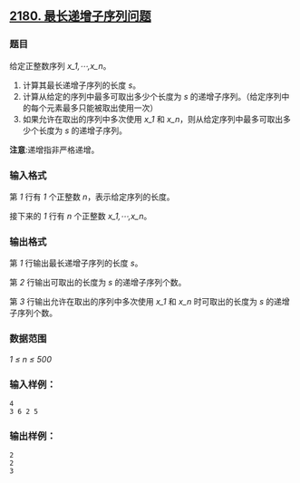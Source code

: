 ## [2180. 最长递增子序列问题](https://www.acwing.com/problem/content/2182/)

### 题目

给定正整数序列 *x_1,⋯,x_n*。

1. 计算其最长递增子序列的长度 *s*。
2. 计算从给定的序列中最多可取出多少个长度为 *s* 的递增子序列。（给定序列中的每个元素最多只能被取出使用一次）
3. 如果允许在取出的序列中多次使用 *x_1* 和 *x_n*，则从给定序列中最多可取出多少个长度为 *s* 的递增子序列。

**注意**:递增指非严格递增。

### 输入格式

第 *1* 行有 *1* 个正整数 *n*，表示给定序列的长度。

接下来的 *1* 行有 *n* 个正整数 *x_1,⋯,x_n*。

### 输出格式

第 *1* 行输出最长递增子序列的长度 *s*。

第 *2* 行输出可取出的长度为 *s* 的递增子序列个数。

第 *3* 行输出允许在取出的序列中多次使用 *x_1* 和 *x_n* 时可取出的长度为 *s* 的递增子序列个数。

### 数据范围

*1 ≤ n ≤ 500*

### 输入样例：

```
4
3 6 2 5
```

### 输出样例：

```
2
2
3
```
